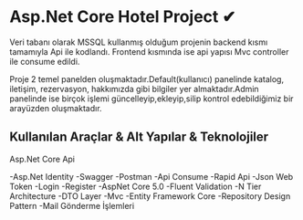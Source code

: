 # Asp.Net Core Hotel Project ✔
Veri tabanı olarak MSSQL kullanmış olduğum projenin backend kısmı tamamıyla Api ile kodlandı. Frontend kısmında ise api yapısı Mvc controller ile consume edildi.

Proje 2 temel panelden oluşmaktadır.Default(kullanıcı) panelinde katalog, iletişim, rezervasyon, hakkımızda gibi bilgiler yer almaktadır.Admin panelinde ise birçok işlemi güncelleyip,ekleyip,silip kontrol edebildiğimiz bir arayüzden oluşmaktadır.

## Kullanılan Araçlar & Alt Yapılar & Teknolojiler
Asp.Net Core Api

-Asp.Net Identity
-Swagger
-Postman
-Api Consume
-Rapid Api
-Json Web Token
-Login
-Register
-AspNet Core 5.0
-Fluent Validation
-N Tier Architecture
-DTO Layer
-Mvc
-Entity Framework Core
-Repository Design Pattern
-Mail Gönderme İşlemleri
